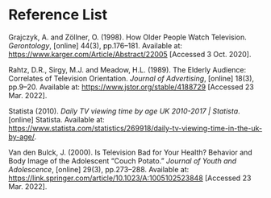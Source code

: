 # Reference List

Grajczyk, A. and Zöllner, O. (1998). How Older People Watch Television. _Gerontology_, \[online] 44(3), pp.176–181. Available at: https://www.karger.com/Article/Abstract/22005 \[Accessed 3 Oct. 2020].

Rahtz, D.R., Sirgy, M.J. and Meadow, H.L. (1989). The Elderly Audience: Correlates of Television Orientation. _Journal of Advertising_, \[online] 18(3), pp.9–20. Available at: https://www.jstor.org/stable/4188729 \[Accessed 23 Mar. 2022].

Statista (2010). _Daily TV viewing time by age UK 2010-2017 | Statista_. \[online] Statista. Available at: https://www.statista.com/statistics/269918/daily-tv-viewing-time-in-the-uk-by-age/.

Van den Bulck, J. (2000). Is Television Bad for Your Health? Behavior and Body Image of the Adolescent “Couch Potato.” _Journal of Youth and Adolescence_, \[online] 29(3), pp.273–288. Available at: https://link.springer.com/article/10.1023/A:1005102523848 \[Accessed 23 Mar. 2022].

